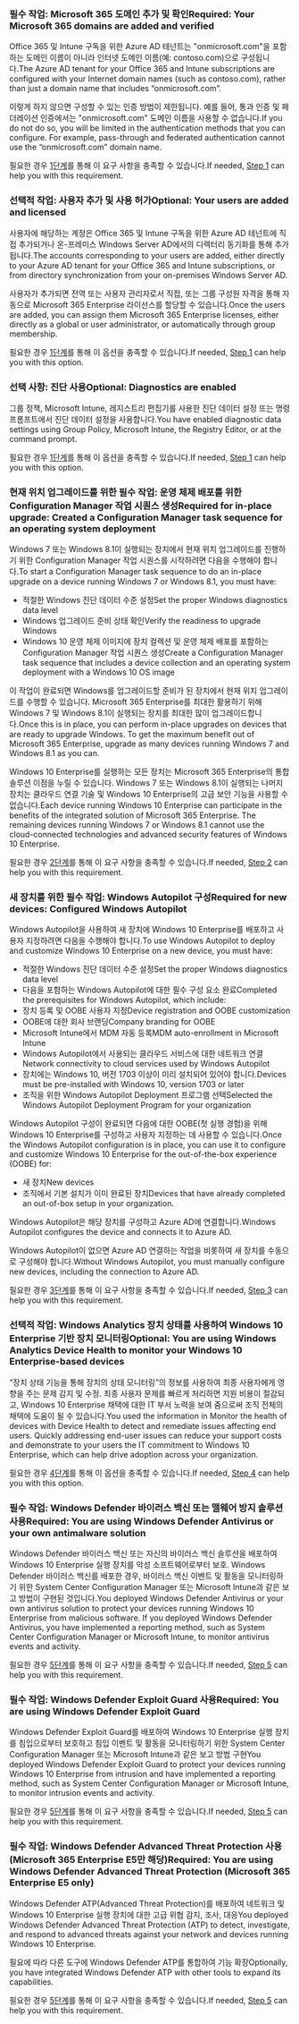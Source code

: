<a name="crit-windows10-step1"></a>
### <a name="required-your-microsoft-365-domains-are-added-and-verified"></a><span data-ttu-id="9f79d-101">필수 작업: Microsoft 365 도메인 추가 및 확인</span><span class="sxs-lookup"><span data-stu-id="9f79d-101">Required: Your Microsoft 365 domains are added and verified</span></span>

<span data-ttu-id="9f79d-102">Office 365 및 Intune 구독을 위한 Azure AD 테넌트는 "onmicrosoft.com"을 포함하는 도메인 이름이 아니라 인터넷 도메인 이름(예: contoso.com)으로 구성됩니다.</span><span class="sxs-lookup"><span data-stu-id="9f79d-102">The Azure AD tenant for your Office 365 and Intune subscriptions are configured with your Internet domain names (such as contoso.com), rather than just a domain name that includes “onmicrosoft.com”.</span></span> 

<span data-ttu-id="9f79d-p101">이렇게 하지 않으면 구성할 수 있는 인증 방법이 제한됩니다. 예를 들어, 통과 인증 및 페더레이션 인증에서는 "onmicrosoft.com" 도메인 이름을 사용할 수 없습니다.</span><span class="sxs-lookup"><span data-stu-id="9f79d-p101">If you do not do so, you will be limited in the authentication methods that you can configure. For example, pass-through and federated authentication cannot use the “onmicrosoft.com”  domain name.</span></span>

<span data-ttu-id="9f79d-105">필요한 경우 [1단계](../windows10-prepare-your-org.md)를 통해 이 요구 사항을 충족할 수 있습니다.</span><span class="sxs-lookup"><span data-stu-id="9f79d-105">If needed, [Step 1](../windows10-prepare-your-org.md) can help you with this requirement.</span></span>

### <a name="optional-your-users-are-added-and-licensed"></a><span data-ttu-id="9f79d-106">선택적 작업: 사용자 추가 및 사용 허가</span><span class="sxs-lookup"><span data-stu-id="9f79d-106">Optional: Your users are added and licensed</span></span>

<span data-ttu-id="9f79d-107">사용자에 해당하는 계정은 Office 365 및 Intune 구독을 위한 Azure AD 테넌트에 직접 추가되거나 온-프레미스 Windows Server AD에서의 디렉터리 동기화를 통해 추가됩니다.</span><span class="sxs-lookup"><span data-stu-id="9f79d-107">The accounts corresponding to your users are added, either directly to your Azure AD tenant for your Office 365 and Intune subscriptions, or from directory synchronization from your on-premises Windows Server AD.</span></span>

<span data-ttu-id="9f79d-108">사용자가 추가되면 전역 또는 사용자 관리자로서 직접, 또는 그룹 구성원 자격을 통해 자동으로 Microsoft 365 Enterprise 라이선스를 할당할 수 있습니다.</span><span class="sxs-lookup"><span data-stu-id="9f79d-108">Once the users are added, you can assign them Microsoft 365 Enterprise licenses, either directly as a global or user administrator, or automatically through group membership.</span></span>

<span data-ttu-id="9f79d-109">필요한 경우 [1단계](../windows10-prepare-your-org.md)를 통해 이 옵션을 충족할 수 있습니다.</span><span class="sxs-lookup"><span data-stu-id="9f79d-109">If needed, [Step 1](../windows10-prepare-your-org.md) can help you with this option.</span></span>

### <a name="optional-diagnostics-are-enabled"></a><span data-ttu-id="9f79d-110">선택 사항: 진단 사용</span><span class="sxs-lookup"><span data-stu-id="9f79d-110">Optional: Diagnostics are enabled</span></span>

<span data-ttu-id="9f79d-111">그룹 정책, Microsoft Intune, 레지스트리 편집기를 사용한 진단 데이터 설정 또는 명령 프롬프트에서 진단 데이터 설정을 사용합니다.</span><span class="sxs-lookup"><span data-stu-id="9f79d-111">You have enabled diagnostic data settings using Group Policy, Microsoft Intune, the Registry Editor, or at the command prompt.</span></span>

<span data-ttu-id="9f79d-112">필요한 경우 [1단계](../windows10-prepare-your-org.md)를 통해 이 옵션을 충족할 수 있습니다.</span><span class="sxs-lookup"><span data-stu-id="9f79d-112">If needed, [Step 1](../windows10-prepare-your-org.md) can help you with this option.</span></span>

<a name="crit-windows10-step2"></a>
### <a name="required-for-in-place-upgrade-created-a-configuration-manager-task-sequence-for-an-operating-system-deployment"></a><span data-ttu-id="9f79d-113">현재 위치 업그레이드를 위한 필수 작업: 운영 체제 배포를 위한 Configuration Manager 작업 시퀀스 생성</span><span class="sxs-lookup"><span data-stu-id="9f79d-113">Required for in-place upgrade: Created a Configuration Manager task sequence for an operating system deployment</span></span>

<span data-ttu-id="9f79d-114">Windows 7 또는 Windows 8.1이 실행되는 장치에서 현재 위치 업그레이드를 진행하기 위한 Configuration Manager 작업 시퀀스를 시작하려면 다음을 수행해야 합니다.</span><span class="sxs-lookup"><span data-stu-id="9f79d-114">To start a Configuration Manager task sequence to do an in-place upgrade on a device running Windows 7 or Windows 8.1, you must have:</span></span>

- <span data-ttu-id="9f79d-115">적절한 Windows 진단 데이터 수준 설정</span><span class="sxs-lookup"><span data-stu-id="9f79d-115">Set the proper Windows diagnostics data level</span></span>
- <span data-ttu-id="9f79d-116">Windows 업그레이드 준비 상태 확인</span><span class="sxs-lookup"><span data-stu-id="9f79d-116">Verify the readiness to upgrade Windows</span></span>
- <span data-ttu-id="9f79d-117">Windows 10 운영 체제 이미지에 장치 컬렉션 및 운영 체제 배포를 포함하는 Configuration Manager 작업 시퀀스 생성</span><span class="sxs-lookup"><span data-stu-id="9f79d-117">Create a Configuration Manager task sequence that includes a device collection and an operating system deployment with a Windows 10 OS image</span></span>

<span data-ttu-id="9f79d-p102">이 작업이 완료되면 Windows를 업그레이드할 준비가 된 장치에서 현재 위치 업그레이드를 수행할 수 있습니다. Microsoft 365 Enterprise를 최대한 활용하기 위해 Windows 7 및 Windows 8.1이 실행되는 장치를 최대한 많이 업그레이드합니다.</span><span class="sxs-lookup"><span data-stu-id="9f79d-p102">Once this is in place, you can perform in-place upgrades on devices that are ready to upgrade Windows. To get the maximum benefit out of Microsoft 365 Enterprise, upgrade as many devices running Windows 7 and Windows 8.1 as you can.</span></span> 

<span data-ttu-id="9f79d-p103">Windows 10 Enterprise를 실행하는 모든 장치는 Microsoft 365 Enterprise의 통합 솔루션 이점을 누릴 수 있습니다. Windows 7 또는 Windows 8.1이 실행되는 나머지 장치는 클라우드 연결 기술 및 Windows 10 Enterprise의 고급 보안 기능을 사용할 수 없습니다.</span><span class="sxs-lookup"><span data-stu-id="9f79d-p103">Each device running Windows 10 Enterprise can participate in the benefits of the integrated solution of Microsoft 365 Enterprise. The remaining devices running Windows 7 or Windows 8.1 cannot use the cloud-connected technologies and advanced security features of Windows 10 Enterprise.</span></span>

<span data-ttu-id="9f79d-122">필요한 경우 [2단계](../windows10-deploy-inplaceupgrade.md)를 통해 이 요구 사항을 충족할 수 있습니다.</span><span class="sxs-lookup"><span data-stu-id="9f79d-122">If needed, [Step 2](../windows10-deploy-inplaceupgrade.md) can help you with this requirement.</span></span>

<a name="crit-windows10-step3"></a>
### <a name="required-for-new-devices-configured-windows-autopilot"></a><span data-ttu-id="9f79d-123">새 장치를 위한 필수 작업: Windows Autopilot 구성</span><span class="sxs-lookup"><span data-stu-id="9f79d-123">Required for new devices: Configured Windows Autopilot</span></span>

<span data-ttu-id="9f79d-124">Windows Autopilot을 사용하여 새 장치에 Windows 10 Enterprise를 배포하고 사용자 지정하려면 다음을 수행해야 합니다.</span><span class="sxs-lookup"><span data-stu-id="9f79d-124">To use Windows Autopilot to deploy and customize Windows 10 Enterprise on a new device, you must have:</span></span>

- <span data-ttu-id="9f79d-125">적절한 Windows 진단 데이터 수준 설정</span><span class="sxs-lookup"><span data-stu-id="9f79d-125">Set the proper Windows diagnostics data level</span></span>
- <span data-ttu-id="9f79d-126">다음을 포함하는 Windows Autopilot에 대한 필수 구성 요소 완료</span><span class="sxs-lookup"><span data-stu-id="9f79d-126">Completed the prerequisites for Windows Autopilot, which include:</span></span>
- <span data-ttu-id="9f79d-127">장치 등록 및 OOBE 사용자 지정</span><span class="sxs-lookup"><span data-stu-id="9f79d-127">Device registration and OOBE customization</span></span>
- <span data-ttu-id="9f79d-128">OOBE에 대한 회사 브랜딩</span><span class="sxs-lookup"><span data-stu-id="9f79d-128">Company branding for OOBE</span></span>
- <span data-ttu-id="9f79d-129">Microsoft Intune에서 MDM 자동 등록</span><span class="sxs-lookup"><span data-stu-id="9f79d-129">MDM auto-enrollment in Microsoft Intune</span></span>
- <span data-ttu-id="9f79d-130">Windows Autopilot에서 사용되는 클라우드 서비스에 대한 네트워크 연결</span><span class="sxs-lookup"><span data-stu-id="9f79d-130">Network connectivity to cloud services used by Windows Autopilot</span></span>
- <span data-ttu-id="9f79d-131">장치에는 Windows 10, 버전 1703 이상이 미리 설치되어 있어야 합니다.</span><span class="sxs-lookup"><span data-stu-id="9f79d-131">Devices must be pre-installed with Windows 10, version 1703 or later</span></span>
- <span data-ttu-id="9f79d-132">조직을 위한 Windows Autopilot Deployment 프로그램 선택</span><span class="sxs-lookup"><span data-stu-id="9f79d-132">Selected the Windows Autopilot Deployment Program for your organization</span></span>

<span data-ttu-id="9f79d-133">Windows Autopilot 구성이 완료되면 다음에 대한 OOBE(첫 실행 경험)을 위해 Windows 10 Enterprise를 구성하고 사용자 지정하는 데 사용할 수 있습니다.</span><span class="sxs-lookup"><span data-stu-id="9f79d-133">Once the Windows Autopilot configuration is in place, you can use it to configure and customize Windows 10 Enterprise for the out-of-the-box experience (OOBE) for:</span></span>

- <span data-ttu-id="9f79d-134">새 장치</span><span class="sxs-lookup"><span data-stu-id="9f79d-134">New devices</span></span>
- <span data-ttu-id="9f79d-135">조직에서 기본 설치가 이미 완료된 장치</span><span class="sxs-lookup"><span data-stu-id="9f79d-135">Devices that have already completed an out-of-box setup in your organization.</span></span> 

<span data-ttu-id="9f79d-136">Windows Autopilot은 해당 장치를 구성하고 Azure AD에 연결합니다.</span><span class="sxs-lookup"><span data-stu-id="9f79d-136">Windows Autopilot configures the device and connects it to Azure AD.</span></span>

<span data-ttu-id="9f79d-137">Windows Autopilot이 없으면 Azure AD 연결하는 작업을 비롯하여 새 장치를 수동으로 구성해야 합니다.</span><span class="sxs-lookup"><span data-stu-id="9f79d-137">Without Windows Autopilot, you must manually configure new devices, including the connection to Azure AD.</span></span>

<span data-ttu-id="9f79d-138">필요한 경우 [3단계](../windows10-deploy-autopilot.md)를 통해 이 요구 사항을 충족할 수 있습니다.</span><span class="sxs-lookup"><span data-stu-id="9f79d-138">If needed, [Step 3](../windows10-deploy-autopilot.md) can help you with this requirement.</span></span>

<a name="crit-windows10-step4"></a>
### <a name="optional-you-are-using-windows-analytics-device-health-to-monitor-your-windows-10-enterprise-based-devices"></a><span data-ttu-id="9f79d-139">선택적 작업: Windows Analytics 장치 상태를 사용하여 Windows 10 Enterprise 기반 장치 모니터링</span><span class="sxs-lookup"><span data-stu-id="9f79d-139">Optional: You are using Windows Analytics Device Health to monitor your Windows 10 Enterprise-based devices</span></span>

<span data-ttu-id="9f79d-p104">“장치 상태 기능을 통해 장치의 상태 모니터링”의 정보를 사용하여 최종 사용자에게 영향을 주는 문제 감지 및 수정. 최종 사용자 문제를 빠르게 처리하면 지원 비용이 절감되고, Windows 10 Enterprise 채택에 대한 IT 부서 노력을 보여 줌으로써 조직 전체의 채택에 도움이 될 수 있습니다.</span><span class="sxs-lookup"><span data-stu-id="9f79d-p104">You used the information in Monitor the health of devices with Device Health to detect and remediate issues affecting end users. Quickly addressing end-user issues can reduce your support costs and demonstrate to your users the IT commitment to Windows 10 Enterprise, which can help drive adoption across your organization.</span></span> 

<span data-ttu-id="9f79d-142">필요한 경우 [4단계](../windows10-enable-windows-analytics.md)를 통해 이 옵션을 충족할 수 있습니다.</span><span class="sxs-lookup"><span data-stu-id="9f79d-142">If needed, [Step 4](../windows10-enable-windows-analytics.md) can help you with this option.</span></span>

<a name="crit-windows10-step5a"></a>
### <a name="required-you-are-using-windows-defender-antivirus-or-your-own-antimalware-solution"></a><span data-ttu-id="9f79d-143">필수 작업: Windows Defender 바이러스 백신 또는 맬웨어 방지 솔루션 사용</span><span class="sxs-lookup"><span data-stu-id="9f79d-143">Required: You are using Windows Defender Antivirus or your own antimalware solution</span></span>

<span data-ttu-id="9f79d-p105">Windows Defender 바이러스 백신 또는 자신의 바이러스 백신 솔루션을 배포하여 Windows 10 Enterprise 실행 장치를 악성 소프트웨어로부터 보호. Windows Defender 바이러스 백신를 배포한 경우, 바이러스 백신 이벤트 및 활동을 모니터링하기 위한 System Center Configuration Manager 또는 Microsoft Intune과 같은 보고 방법이 구현된 것입니다.</span><span class="sxs-lookup"><span data-stu-id="9f79d-p105">You deployed Windows Defender Antivirus or your own antivirus solution to protect your devices running Windows 10 Enterprise from malicious software. If you deployed Windows Defender Antivirus, you have implemented a reporting method, such as System Center Configuration Manager or Microsoft Intune, to monitor antivirus events and activity.</span></span>

<span data-ttu-id="9f79d-146">필요한 경우 [5단계](../windows10-enable-security-features.md#windows10-sec-av)를 통해 이 요구 사항을 충족할 수 있습니다.</span><span class="sxs-lookup"><span data-stu-id="9f79d-146">If needed, [Step 5](../windows10-enable-security-features.md#windows10-sec-av) can help you with this requirement.</span></span>

<a name="crit-windows10-step5b"></a>
### <a name="required-you-are-using-windows-defender-exploit-guard"></a><span data-ttu-id="9f79d-147">필수 작업: Windows Defender Exploit Guard 사용</span><span class="sxs-lookup"><span data-stu-id="9f79d-147">Required: You are using Windows Defender Exploit Guard</span></span>

<span data-ttu-id="9f79d-148">Windows Defender Exploit Guard를 배포하여 Windows 10 Enterprise 실행 장치를 침입으로부터 보호하고 침입 이벤트 및 활동을 모니터링하기 위한 System Center Configuration Manager 또는 Microsoft Intune과 같은 보고 방법 구현</span><span class="sxs-lookup"><span data-stu-id="9f79d-148">You deployed Windows Defender Exploit Guard to protect your devices running Windows 10 Enterprise from intrusion and have implemented a reporting method, such as System Center Configuration Manager or Microsoft Intune, to monitor intrusion events and activity.</span></span>

<span data-ttu-id="9f79d-149">필요한 경우 [5단계](../windows10-enable-security-features.md#windows10-sec-eg)를 통해 이 요구 사항을 충족할 수 있습니다.</span><span class="sxs-lookup"><span data-stu-id="9f79d-149">If needed, [Step 5](../windows10-enable-security-features.md#windows10-sec-eg) can help you with this requirement.</span></span>

<a name="crit-windows10-step5c"></a>
### <a name="required-you-are-using-windows-defender-advanced-threat-protection-microsoft-365-enterprise-e5-only"></a><span data-ttu-id="9f79d-150">필수 작업: Windows Defender Advanced Threat Protection 사용(Microsoft 365 Enterprise E5만 해당)</span><span class="sxs-lookup"><span data-stu-id="9f79d-150">Required: You are using Windows Defender Advanced Threat Protection (Microsoft 365 Enterprise E5 only)</span></span>

<span data-ttu-id="9f79d-151">Windows Defender ATP(Advanced Threat Protection)를 배포하여 네트워크 및 Windows 10 Enterprise 실행 장치에 대한 고급 위협 감지, 조사, 대응</span><span class="sxs-lookup"><span data-stu-id="9f79d-151">You deployed Windows Defender Advanced Threat Protection (ATP) to detect, investigate, and respond to advanced threats against your network and devices running Windows 10 Enterprise.</span></span> 

<span data-ttu-id="9f79d-152">필요에 따라 다른 도구에 Windows Defender ATP를 통합하여 기능 확장</span><span class="sxs-lookup"><span data-stu-id="9f79d-152">Optionally, you have integrated Windows Defender ATP with other tools to expand its capabilities.</span></span>

<span data-ttu-id="9f79d-153">필요한 경우 [5단계](../windows10-enable-security-features.md#windows10-sec-atp)를 통해 이 요구 사항을 충족할 수 있습니다.</span><span class="sxs-lookup"><span data-stu-id="9f79d-153">If needed, [Step 5](../windows10-enable-security-features.md#windows10-sec-atp) can help you with this requirement.</span></span>
